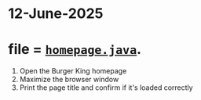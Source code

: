 # 12-June-2025
# file = [`homepage.java`](./homepage.java).
1. Open the Burger King homepage
2. Maximize the browser window
3. Print the page title and confirm if it's loaded correctly
